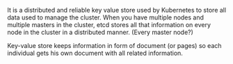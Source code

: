 It is a distributed and reliable key value store used by Kubernetes to store all data used to manage the cluster. When you have multiple nodes and multiple masters in the cluster, etcd stores all that information on every node in the cluster in a distributed manner. (Every master node?)

Key-value store keeps information in form of document (or pages) so each individual gets his own document with all related information.